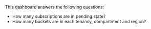 This dashboard answers the following questions:

- How many subscriptions are in pending state?
- How many buckets are in each tenancy, compartment and region?
